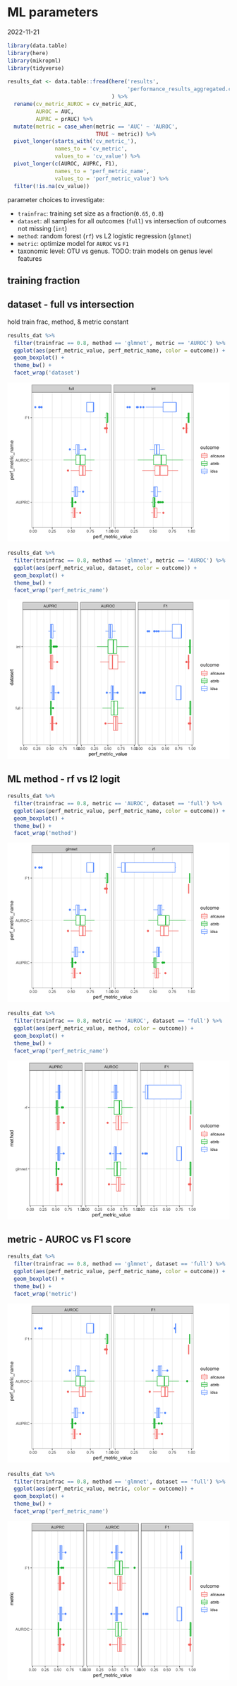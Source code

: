 ML parameters
================
2022-11-21

``` r
library(data.table)
library(here)
library(mikropml)
library(tidyverse)
```

``` r
results_dat <- data.table::fread(here('results', 
                                      'performance_results_aggregated.csv')
                                 ) %>% 
  rename(cv_metric_AUROC = cv_metric_AUC,
         AUROC = AUC,
         AUPRC = prAUC) %>% 
  mutate(metric = case_when(metric == 'AUC' ~ 'AUROC',
                            TRUE ~ metric)) %>% 
  pivot_longer(starts_with('cv_metric_'), 
               names_to = 'cv_metric', 
               values_to = 'cv_value') %>% 
  pivot_longer(c(AUROC, AUPRC, F1), 
               names_to = 'perf_metric_name',
               values_to = 'perf_metric_value') %>% 
  filter(!is.na(cv_value))
```

parameter choices to investigate:

-   `trainfrac`: training set size as a fraction(`0.65`, `0.8`)
-   `dataset`: all samples for all outcomes (`full`) vs intersection of
    outcomes not missing (`int`)
-   `method`: random forest (`rf`) vs L2 logistic regression (`glmnet`)
-   `metric`: optimize model for `AUROC` vs `F1`
-   taxonomic level: OTU vs genus. TODO: train models on genus level
    features

## training fraction

## dataset - full vs intersection

hold train frac, method, & metric constant

``` r
results_dat %>% 
  filter(trainfrac == 0.8, method == 'glmnet', metric == 'AUROC') %>% 
  ggplot(aes(perf_metric_value, perf_metric_name, color = outcome)) +
  geom_boxplot() +
  theme_bw() +
  facet_wrap('dataset')
```

![](figures/plot_dataset-1.png)<!-- -->

``` r
results_dat %>% 
  filter(trainfrac == 0.8, method == 'glmnet', metric == 'AUROC') %>% 
  ggplot(aes(perf_metric_value, dataset, color = outcome)) +
  geom_boxplot() +
  theme_bw() +
  facet_wrap('perf_metric_name')
```

![](figures/plot_dataset-2.png)<!-- -->

## ML method - rf vs l2 logit

``` r
results_dat %>% 
  filter(trainfrac == 0.8, metric == 'AUROC', dataset == 'full') %>% 
  ggplot(aes(perf_metric_value, perf_metric_name, color = outcome)) +
  geom_boxplot() +
  theme_bw() +
  facet_wrap('method')
```

![](figures/plot_method-1.png)<!-- -->

``` r
results_dat %>% 
  filter(trainfrac == 0.8, metric == 'AUROC', dataset == 'full') %>% 
  ggplot(aes(perf_metric_value, method, color = outcome)) +
  geom_boxplot() +
  theme_bw() +
  facet_wrap('perf_metric_name')
```

![](figures/plot_method-2.png)<!-- -->

## metric - AUROC vs F1 score

``` r
results_dat %>% 
  filter(trainfrac == 0.8, method == 'glmnet', dataset == 'full') %>% 
  ggplot(aes(perf_metric_value, perf_metric_name, color = outcome)) +
  geom_boxplot() +
  theme_bw() +
  facet_wrap('metric')
```

![](figures/plot_metric-1.png)<!-- -->

``` r
results_dat %>% 
  filter(trainfrac == 0.8, method == 'glmnet', dataset == 'full') %>% 
  ggplot(aes(perf_metric_value, metric, color = outcome)) +
  geom_boxplot() +
  theme_bw() +
  facet_wrap('perf_metric_name')
```

![](figures/plot_metric-2.png)<!-- -->
